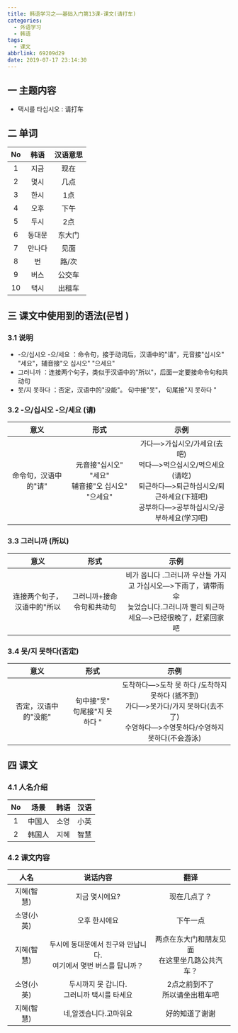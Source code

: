 ```yaml
---
title: 韩语学习之——基础入门第13课-课文(请打车)
categories:
  - 外语学习
  - 韩语
tags:
  - 课文
abbrlink: 69209d29
date: 2019-07-17 23:14:30
---
```


##   一 主题内容

* 택시를 타십시오 : 请打车

<!--more-->

## 二 单词

|  No  |  韩语  | 汉语意思 |
| :--: | :----: | :------: |
|  1   |  지금  |   现在   |
|  2   |  몇시  |   几点   |
|  3   |  한시  |   1点    |
|  4   |  오후  |   下午   |
|  5   |  두시  |   2点    |
|  6   | 동대문 |  东大门  |
|  7   | 만나다 |   见面   |
|  8   |   번   |  路/次   |
|  9   |  버스  |  公交车  |
|  10  |  택시  |  出租车  |

##  三 课文中使用到的语法(문법 )

### 3.1 说明

* -으/십시오   -으/세요 ：命令句，接于动词后，汉语中的"请"，元音接"십시오" "세요"，辅音接"오 십시오" "으세요"
* 그러니까  ：连接两个句子，类似于汉语中的"所以"，后面一定要接命令句和共动句
* 못/지 못하다 ：否定，汉语中的"没能"。 句中接"못"， 句尾接"지 못하다 "

### 3.2 -으/십시오   -으/세요 (请)

|         意义         |                           形式                           |                             示例                             |
| :------------------: | :------------------------------------------------------: | :----------------------------------------------------------: |
| 命令句，汉语中的"请" | 元音接"십시오" "세요"<br>辅音接"오 십시오" "으세요"<br/> | 가다—>가십시오/가세요(去吧)<br/>먹다—>먹으십시오/먹으세요(请吃)<br/>퇴근하다—>퇴근하십시오/퇴근하세요(下班吧)<br/>공부하다—>공부하십시오/공부하세요(学习吧)<br/> |

### 3.3 그러니까 (所以)

|            意义             |           形式            |                             示例                             |
| :-------------------------: | :-----------------------: | :----------------------------------------------------------: |
| 连接两个句子，汉语中的"所以 | 그러니까+接命令句和共动句 | 비가 옵니다 .그러니까 우산들 가지고 가십시오—>下雨了，请带雨伞<br/>늦었습니다.그러니까 빨리 퇴근하세요—>已经很晚了，赶紧回家吧<br/> |

### 3.4 못/지 못하다(否定)

|         意义         |               形式               |                             示例                             |
| :------------------: | :------------------------------: | :----------------------------------------------------------: |
| 否定，汉语中的"没能" | 句中接"못"<br>句尾接"지 못하다 " | 도착하다—>도착 못 하다 /도착하지 못하다 (抵不到)<br/>가다—>못가다/가지 못하다(去不了)<br/>수영하다—>수영못하다/수영하지 못하다(不会游泳) |

## 四 课文

### 4.1 人名介绍

|  No  |  场景  | 韩语 | 汉语 |
| :--: | :----: | :--: | :--: |
|  1   | 中国人 | 소영 | 小英 |
|  2   | 韩国人 | 지혜 | 智慧 |

### 4.2 课文内容


|    人名    |                           说话内容                           |                       翻译                       |
| :--------: | :----------------------------------------------------------: | :----------------------------------------------: |
| 지혜(智慧) |                        지금 몇시에요?                        |                   现在几点了？                   |
| 소영(小英) |                        오후 한시에요                         |                     下午一点                     |
| 지혜(智慧) | 두시에 동대문에서 친구와 만납니다.<br>여기에서 몇번 버스를 탑니까？ | 两点在东大门和朋友见面<br>在这里坐几路公共汽车？ |
| 소영(小英) |        두시까지 못 갑니다.<br>그러니까 택시를 타세요         |        2点之前到不了<br>所以请坐出租车吧         |
| 지혜(智慧) |                    네,알겠습니다.고마워요                    |                  好的知道了谢谢                  |
